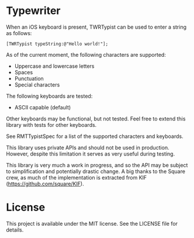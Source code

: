 Typewriter
==========

When an iOS keyboard is present, TWRTypist can be used to enter a string as follows:

    [TWRTypist typeString:@"Hello world!"];

As of the current moment, the following characters are supported:
*  Uppercase and lowercase letters
*  Spaces
*  Punctuation
*  Special characters

The following keyboards are tested:
*  ASCII capable (default)

Other keyboards may be functional, but not tested. Feel free to extend this library with tests for other keyboards.

See RMTTypistSpec for a list of the supported characters and keyboards.

This library uses private APIs and should not be used in production. However, despite this limitation it serves as very useful during testing.

This library is very much a work in progress, and so the API may be subject to simplification and potentially drastic change. A big thanks to the Square crew, as much of the implementation is extracted from KIF (https://github.com/square/KIF).

License
=======

This project is available under the MIT license. See the LICENSE file for details.

